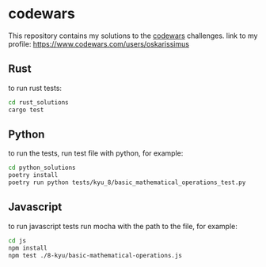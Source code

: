 # codewars

This repository contains my solutions to the [codewars](https://www.codewars.com/) challenges.
link to my profile: https://www.codewars.com/users/oskarissimus

## Rust
to run rust tests:
```sh
cd rust_solutions
cargo test
```

## Python
to run the tests, run test file with python, for example:
```sh
cd python_solutions
poetry install
poetry run python tests/kyu_8/basic_mathematical_operations_test.py
```

## Javascript
to run javascript tests run mocha with the path to the file, for example:
```sh
cd js
npm install
npm test ./8-kyu/basic-mathematical-operations.js
```